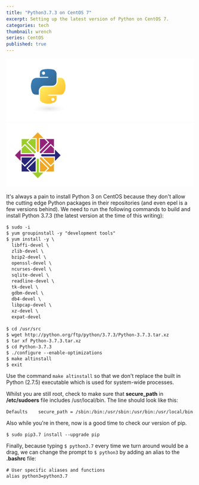 ```yaml
---
title: "Python3.7.3 on CentOS 7"
excerpt: Setting up the latest version of Python on CentOS 7.
categories: tech
thumbnail: wrench
series: CentOS
published: true
---
```

!["Python"](/images/python-logo-for-blog.png)
!["CentOS 7"](/images/CentOS.png)

It's always a pain to install Python 3 on CentOS because they don't allow the cutting edge Python packages in their repositories (and even epel is a few versions behind). We need to run the following commands to build and install Python 3.7.3 (the latest version at the time of this writing):

```
$ sudo -i
$ yum groupinstall -y "development tools"
$ yum install -y \
  libffi-devel \
  zlib-devel \
  bzip2-devel \
  openssl-devel \
  ncurses-devel \
  sqlite-devel \
  readline-devel \
  tk-devel \
  gdbm-devel \
  db4-devel \
  libpcap-devel \
  xz-devel \
  expat-devel

$ cd /usr/src
$ wget http://python.org/ftp/python/3.7.3/Python-3.7.3.tar.xz
$ tar xf Python-3.7.3.tar.xz
$ cd Python-3.7.3
$ ./configure --enable-optimizations
$ make altinstall
$ exit
```

Use the command ``` make altinstall ``` so that we don't replace the built in Python (2.7.5) executable which is used for system-wide processes.

Whilst you are still root, check to make sure that __secure_path__ in __/etc/sudoers__ file includes /usr/local/bin. The line should look like this:

```
Defaults    secure_path = /sbin:/bin:/usr/sbin:/usr/bin:/usr/local/bin
```

Also while you're in there, now is a good time to check our version of pip.

```
$ sudo pip3.7 install --upgrade pip
```

Finally, because typing ```$ python3.7``` every time we turn around would be a drag, we can change the prompt to ```$ python3``` by adding an alias to the __.bashrc__ file: 

```
# User specific aliases and functions
alias python3=python3.7
```

